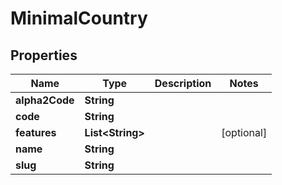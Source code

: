 

# MinimalCountry


## Properties

| Name | Type | Description | Notes |
|------------ | ------------- | ------------- | -------------|
|**alpha2Code** | **String** |  |  |
|**code** | **String** |  |  |
|**features** | **List&lt;String&gt;** |  |  [optional] |
|**name** | **String** |  |  |
|**slug** | **String** |  |  |



